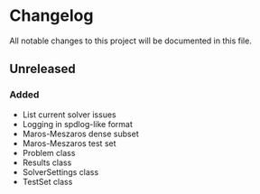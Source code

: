 # Changelog

All notable changes to this project will be documented in this file.

## Unreleased

### Added

- List current solver issues
- Logging in spdlog-like format
- Maros-Meszaros dense subset
- Maros-Meszaros test set
- Problem class
- Results class
- SolverSettings class
- TestSet class
